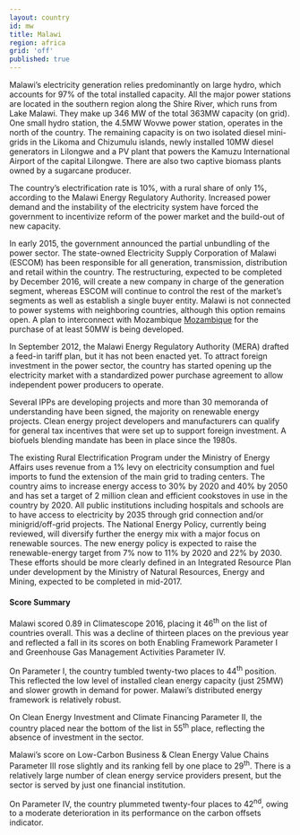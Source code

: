 ```yaml
---
layout: country
id: mw
title: Malawi
region: africa
grid: 'off'
published: true
---
```


Malawi’s electricity generation relies predominantly on large hydro, which accounts for 97% of the total installed capacity. All the major power stations are located in the southern region along the Shire River, which runs from Lake Malawi. They make up 346 MW of the total 363MW capacity (on grid). One small hydro station, the 4.5MW Wovwe power station, operates in the north of the country. 
The remaining capacity is on two isolated diesel mini-grids in the Likoma and Chizumulu islands, newly installed 10MW diesel generators in Lilongwe and a PV plant that powers the Kamuzu International Airport of the capital Lilongwe. There are also two captive biomass plants owned by a sugarcane producer.

The country’s electrification rate is 10%, with a rural share of only 1%, according to the Malawi Energy Regulatory Authority. Increased power demand and the instability of the electricity system have forced the government to incentivize reform of the power market and the build-out of new capacity.

In early 2015, the government announced the partial unbundling of the power sector. The state-owned Electricity Supply Corporation of Malawi (ESCOM) has been responsible for all generation, transmission, distribution and retail within the country. The restructuring, expected to be completed by December 2016, will create a new company in charge of the generation segment, whereas ESCOM will continue to control the rest of the market’s segments as well as establish a single buyer entity. Malawi is not connected to power systems with neighboring countries, although this option remains open. A plan to interconnect with Mozambique [Mozambique](/en/country/mozambique) for the purchase of at least 50MW is being developed.

In September 2012, the Malawi Energy Regulatory Authority (MERA) drafted a feed-in tariff plan, but it has not been enacted yet. To attract foreign investment in the power sector, the country has started opening up the electricity market with a standardized power purchase agreement to allow independent power producers to operate. 

Several IPPs are developing projects and more than 30 memoranda of understanding have been signed, the majority on renewable energy projects. Clean energy project developers and manufacturers can qualify for general tax incentives that were set up to support foreign investment. A biofuels blending mandate has been in place since the 1980s.

The existing Rural Electrification Program under the Ministry of Energy Affairs uses revenue from a 1% levy on electricity consumption and fuel imports to fund the extension of the main grid to trading centers. The country aims to increase energy access to 30% by 2020 and 40% by 2050 and has set a target of 2 million clean and efficient cookstoves in use in the country by 2020. All public institutions including hospitals and schools are to have access to electricity by 2035 through grid connection and/or minigrid/off-grid projects. The National Energy Policy, currently being reviewed, will diversify further the energy mix with a major focus on renewable sources. The new energy policy is expected to raise the renewable-energy target from 7% now to 11% by 2020 and 22% by 2030. These efforts should be more clearly defined in an Integrated Resource Plan under development by the Ministry of Natural Resources, Energy and Mining, expected to be completed in mid-2017.


#### Score Summary

Malawi scored 0.89 in Climatescope 2016, placing it 46<sup>th</sup> on the list of countries overall. This was a decline of thirteen places on the previous year and reflected a fall in its scores on both Enabling Framework Parameter I and Greenhouse Gas Management Activities Parameter IV.

On Parameter I, the country tumbled twenty-two places to 44<sup>th</sup> position. This reflected the low level of installed clean energy capacity (just 25MW) and slower growth in demand for power. Malawi’s distributed energy framework is relatively robust.

On Clean Energy Investment and Climate Financing Parameter II, the country placed near the bottom of the list in 55<sup>th</sup> place, reflecting the absence of investment in the sector. 

Malawi’s score on Low-Carbon Business & Clean Energy Value Chains Parameter III rose slightly and its ranking fell by one place to 29<sup>th</sup>. There is a relatively large number of clean energy service providers present, but the sector is served by just one financial institution.

On Parameter IV, the country plummeted twenty-four places to 42<sup>nd</sup>, owing to a moderate deterioration in its performance on the carbon offsets indicator.
